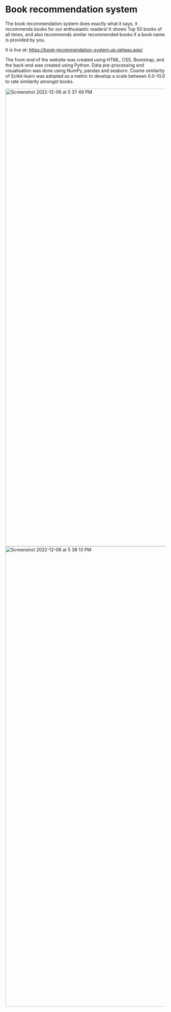 # Book recommendation system
The book recommendation system does exactly what it says, it recommends books for our enthusiastic readers! 
It shows Top 50 books of all times, and also recommends similar recommended books if a book name is provided by you.

It is live at: https://book-recommendation-system.up.railway.app/

The front-end of the website was created using HTML, CSS, Bootstrap, and the back-end was created using Python. Data pre-processing and visualisation was done using NumPy, pandas and seaborn. Cosine similarity of Scikit-learn was adopted as a metric to develop a scale between 0.0-10.0 to rate similarity amongst books.

<img width="1432" alt="Screenshot 2022-12-06 at 5 37 49 PM" src="https://user-images.githubusercontent.com/36638309/205909787-1403fa47-a323-4117-94ef-24a2218ba327.png">
<img width="1440" alt="Screenshot 2022-12-06 at 5 38 13 PM" src="https://user-images.githubusercontent.com/36638309/205909813-84c5e062-efaa-4141-82a2-038420b5e1e6.png">

